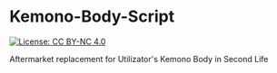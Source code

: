 # Kemono-Body-Script
[![License: CC BY-NC 4.0](https://licensebuttons.net/l/by-nc/4.0/80x15.png)](https://creativecommons.org/licenses/by-nc/4.0/)

Aftermarket replacement for Utilizator's Kemono Body in Second Life
